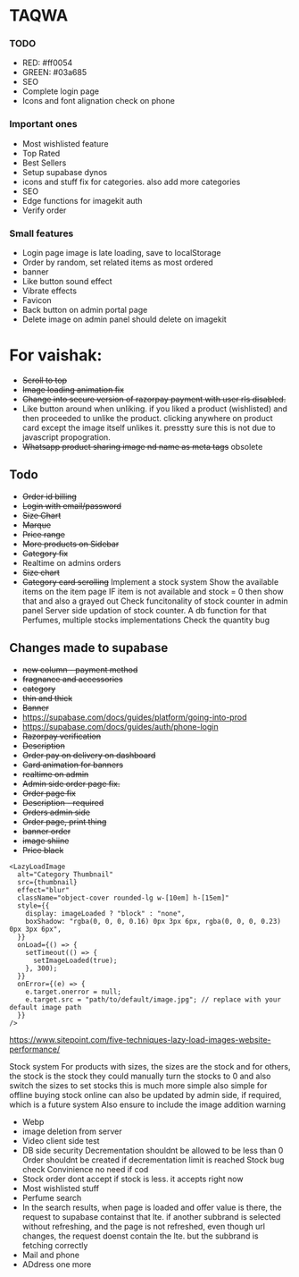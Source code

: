 # TAQWA

### TODO

- RED: #ff0054
- GREEN: #03a685
- SEO
- Complete login page
- Icons and font alignation check on phone

### Important ones

- Most wishlisted feature
- Top Rated
- Best Sellers
- Setup supabase dynos
- icons and stuff fix for categories. also add more categories
- SEO
- Edge functions for imagekit auth
- Verify order

### Small features

- Login page image is late loading, save to localStorage
- Order by random, set related items as most ordered
- banner
- Like button sound effect
- Vibrate effects
- Favicon
- Back button on admin portal page
- Delete image on admin panel should delete on imagekit

# For vaishak:

- ~~Scroll to top~~
- ~~Image loading animation fix~~
- ~~Change into secure version of razorpay payment with user rls disabled.~~
- Like button around when unliking. if you liked a product (wishlisted) and then proceeded to unlike the product. clicking anywhere on product card except the image itself unlikes it. presstty sure this is not due to javascript propogration.
- ~~Whatsapp product sharing image nd name as meta tags~~ obsolete

## Todo

- ~~Order id billing~~
- ~~Login with email/password~~
- ~~Size Chart~~
- ~~Marque~~
- ~~Price range~~
- ~~More products on Sidebar~~
- ~~Category fix~~
- Realtime on admins orders
- ~~Size chart~~
- ~~Category card scrolling~~
  Implement a stock system
  Show the available items on the item page
  IF item is not available and stock = 0 then show that and also a grayed out
  Check funcitonality of stock counter in admin panel
  Server side updation of stock counter. A db function for that
  Perfumes, multiple stocks implementations
  Check the quantity bug

## Changes made to supabase

- ~~new column - payment method~~
- ~~fragnance and accessories~~
- ~~category~~
- ~~thin and thick~~
- ~~Banner~~
- https://supabase.com/docs/guides/platform/going-into-prod
- https://supabase.com/docs/guides/auth/phone-login
- ~~Razorpay verification~~
- ~~Description~~
- ~~Order pay on delivery on dashboard~~
- ~~Card animation for banners~~
- ~~realtime on admin~~
- ~~Admin side order page fix.~~
- ~~Order page fix~~
- ~~Description - required~~
- ~~Orders admin side~~
- ~~Order page, print thing~~
- ~~banner order~~
- ~~image shiine~~
- ~~Price black~~

```
<LazyLoadImage
  alt="Category Thumbnail"
  src={thumbnail}
  effect="blur"
  className="object-cover rounded-lg w-[10em] h-[15em]"
  style={{
    display: imageLoaded ? "block" : "none",
    boxShadow: "rgba(0, 0, 0, 0.16) 0px 3px 6px, rgba(0, 0, 0, 0.23) 0px 3px 6px",
  }}
  onLoad={() => {
    setTimeout(() => {
      setImageLoaded(true);
    }, 300);
  }}
  onError={(e) => {
    e.target.onerror = null;
    e.target.src = "path/to/default/image.jpg"; // replace with your default image path
  }}
/>
```

https://www.sitepoint.com/five-techniques-lazy-load-images-website-performance/

Stock system
For products with sizes, the sizes are the stock
and for others, the stock is the stock
they could manually turn the stocks to 0
and also switch the sizes to set stocks
this is much more simple
also simple for offline buying
stock online can also be updated by admin side, if required, which is a future system
Also ensure to include the image addition warning

- Webp
- image deletion from server
- Video client side test
- DB side security
  Decrementation shouldnt be allowed to be less than 0
  Order shouldnt be created if decrementation limit is reached
  Stock bug check
  Convinience no need if cod
- Stock order dont accept if stock is less. it accepts right now
- Most wishlisted stuff
- Perfume search
- In the search results, when page is loaded and offer value is there, the request to supabase containst that lte. if another subbrand is selected without refreshing, and the page is not refreshed, even though url changes, the request doenst contain the lte. but the subbrand is fetching correctly
- Mail and phone
- ADdress one more
